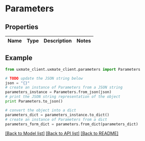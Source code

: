 # Parameters


## Properties
Name | Type | Description | Notes
------------ | ------------- | ------------- | -------------

## Example

```python
from uxmate_client.uxmate_client.parameters import Parameters

# TODO update the JSON string below
json = "{}"
# create an instance of Parameters from a JSON string
parameters_instance = Parameters.from_json(json)
# print the JSON string representation of the object
print Parameters.to_json()

# convert the object into a dict
parameters_dict = parameters_instance.to_dict()
# create an instance of Parameters from a dict
parameters_form_dict = parameters.from_dict(parameters_dict)
```
[[Back to Model list]](../README.md#documentation-for-models) [[Back to API list]](../README.md#documentation-for-api-endpoints) [[Back to README]](../README.md)


